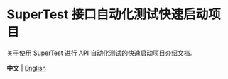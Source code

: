 
# SuperTest 接口自动化测试快速启动项目

关于使用 SuperTest 进行 API 自动化测试的快速启动项目介绍文档。

**中文** | [English](/README_EN.md)


